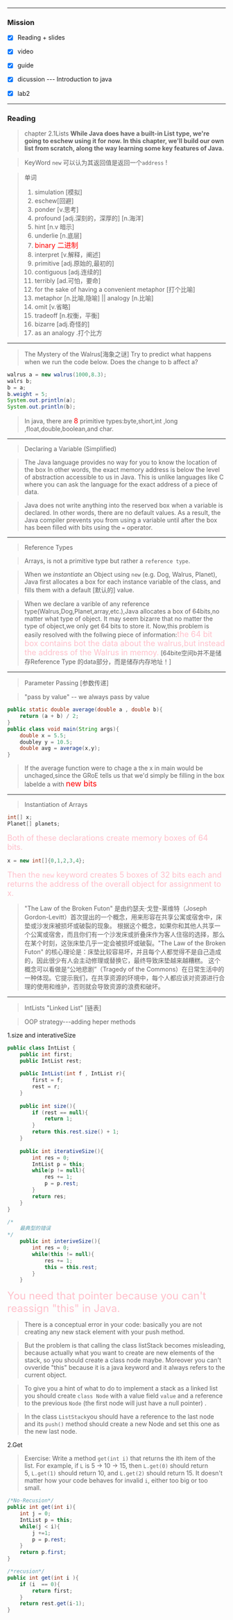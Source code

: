 -----
###  Mission
- [x] Reading + slides
- [x] video
- [x] guide
- [x] dicussion --- Introduction to java
- [x] lab2


----
### Reading
>chapter 2.1Lists
>**While Java does have a built-in List type, we're going to eschew using it for now. In this chapter, we'll build our own list from scratch, along the way learning some key features of Java.**


>KeyWord `new` 可以认为其返回值是返回一个`address` !

>单词
>1. simulation [模拟]
>2. eschew[回避]
>3. ponder [v.思考]
>4. profound [adj.深刻的，深厚的]  [n.海洋]
>5. hint [n.v 暗示]
>6. underlie [n.底层]
>7. <font color = "red" size = 3>binary 二进制</font>
>8. interpret [v.解释，阐述]
>9. primitive [adj.原始的,最初的]
>10. contiguous [adj.连续的]
>11. terribly [ad.可怕，要命]
>12. for the sake of having a convenient metaphor [打个比喻]
>13. metaphor [n.比喻,隐喻] || analogy [n.比喻]
>14. omit [v.省略]
>15. tradeoff [n.权衡，平衡]
>16. bizarre [adj.奇怪的]
>17. as an analogy .打个比方
-----
>The Mystery of the Walrus[海象之谜]
>Try to predict what happens when we run the code below. Does the change to b affect a?

```java
walrus a = new walrus(1000,8.3);
walrs b;
b = a;
b.weight = 5;
System.out.println(a);
System.out.println(b);
```

>In java, there are <font color = "red" size = 3>8</font> primitive types:byte,short,int ,long ,float,double,boolean,and char.

----
>Declaring a Variable (Simplified)


>The Java language provides no way for you to know the location of the box In other words, the exact memory address is below the level of abstraction accessible to us in Java. This is unlike languages like C where you can ask the language for the exact address of a piece of data.

>Java does not write anything into the reserved box when a variable is declared. In other words, there are no default values. As a result, the Java compiler prevents you from using a variable until after the box has been filled with bits using the `=` operator.

----
>Reference Types

>Arrays, is not a primitive type but rather a `reference type`.

>When we _instantiate_ an Object using `new` (e.g. Dog, Walrus, Planet), Java first allocates a box for each instance variable of the class, and fills them with a default  [默认的] value.


>When we declare a varible of any reference type(Walrus,Dog,Planet,array,etc.),Java allocates a box of 64bits,no matter what type of object.
>It may seem bizarre that no matter the type of object,we only get 64 bits to  store it.
>Now,this problem is easily resolved with the follwing piece of information:<font color = "pink" size = 4>the 64 bit box contains bot the data about the walrus,but instead the address of the Walrus in memoy.</font>
[64bite空间b并不是储存Reference Type 的data部分，而是储存内存地址！]


-----
>Parameter Passing [参数传递]

>"pass by value" -- we always pass by value

```java
public static double average(double a , double b){
	return (a + b) / 2;
}
public class void main(String args){
	double x = 5.5;
	doubley y = 10.5;
	double avg = average(x,y);
}
```

>If the average function were to chage a the x in main would be unchaged,since the GRoE tells us that we'd simply be filling in the box labelde a with <font color = "red" size = 4> new bits </font>


----
>Instantiation of Arrays

```java
int[] x;
Planet[] planets;
```
<font color = "pink" size = 4>Both of these declarations create memory boxes of 64 bits.</font>

```java
x = new int[]{0,1,2,3,4};
```
<font color = "pink" size = 4>Then the `new` keyword creates 5 boxes of 32 bits each and returns the address of the overall object for assignment to x.</font>

>"The Law of the Broken Futon" 是由约瑟夫·戈登-莱维特（Joseph Gordon-Levitt）首次提出的一个概念，用来形容在共享公寓或宿舍中，床垫或沙发床被损坏或破裂的现象。
>根据这个概念，如果你和其他人共享一个公寓或宿舍，而且你们有一个沙发床或折叠床作为客人住宿的选择，那么在某个时刻，这张床垫几乎一定会被损坏或破裂。"The Law of the Broken Futon" 的核心理论是：床垫比较容易坏，并且每个人都觉得不是自己造成的，因此很少有人会主动修理或替换它，最终导致床垫越来越糟糕。
>这个概念可以看做是“公地悲剧”（Tragedy of the Commons）在日常生活中的一种体现。它提示我们，在共享资源的环境中，每个人都应该对资源进行合理的使用和维护，否则就会导致资源的浪费和破坏。


-----
>IntLists "Linked List" [链表]

>OOP strategy---adding heper methods 

1.size and interativeSize
```java
public class IntList {  
    public int first;  
    public IntList rest;  
  
    public IntList(int f , IntList r){  
        first = f;  
        rest = r;  
    }  
  
    public int size(){  
        if (rest == null){  
            return 1;  
        }  
        return this.rest.size() + 1;  
    }  
  
    public int iterativeSize(){  
        int res = 0;  
        IntList p = this;  
        while(p != null){  
            res += 1;  
            p = p.rest;  
        }  
        return res;  
    }  
}
```

```java
/*
	最典型的错误
*/
	public int interiveSize(){
		int res = 0;
		while(this != null){
			res += 1;
			this = this.rest;
		}
	}
```

<font color = "pink" size = 5 >You need that pointer because you can't reassign "this" in Java.</font>
>There is a conceptual error in your code: basically you are not creating any new stack element with your push method.

>But the problem is that calling the class listStack becomes misleading, because actually what you want to create are new elements of the stack, so you should create a class node maybe. Moreover you can't ovveride "this" because it is a java keyword and it always refers to the current object.

>To give you a hint of what to do to implement a stack as a linked list you should create `class Node` with a value field `value` and a reference to the previous `Node` (the first node will just have a null pointer) .

>In the class `ListStack`you should have a reference to the last node and its `push()` method should create a new Node and set this one as the new last node.


2.Get

>Exercise: Write a method `get(int i)` that returns the ith item of the list. For example, if `L` is 5 -> 10 -> 15, then `L.get(0)` should return 5, `L.get(1)` should return 10, and `L.get(2)` should return 15. It doesn't matter how your code behaves for invalid `i`, either too big or too small.


```java
/*No-Recusion*/
public int get(int i){
	int j = 0;
	IntList p = this;
	while(j < i){
		j +=1;
		p = p.rest;
	}
	return p.first;
}

/*recusion*/
public int get(int i ){
	if (i  == 0){
		return first;
	}
	return rest.get(i-1);
}

```